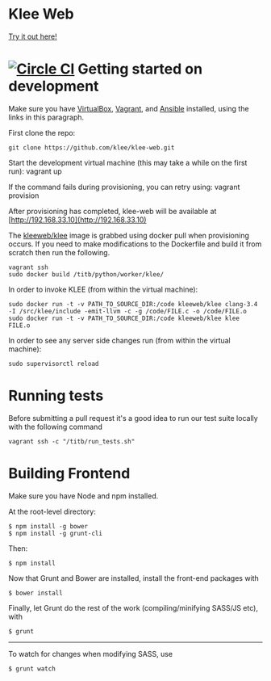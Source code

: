 Klee Web
=======================
[Try it out here!](http://146.169.47.51:55080/#)

[![Circle CI](https://circleci.com/gh/klee-web/klee-web.png?style=badge)](https://circleci.com/gh/klee-web/klee-web)
Getting started on development
===============================

Make sure you have [VirtualBox](https://www.virtualbox.org/wiki/Downloads), [Vagrant](https://www.vagrantup.com/downloads.html), and [Ansible](http://docs.ansible.com/intro_installation.html) installed, using the links in this paragraph.

First clone the repo:

    git clone https://github.com/klee/klee-web.git
    
Start the development virtual machine (this may take a while on the first run):
    vagrant up

If the command fails during provisioning, you can retry using:
    vagrant provision

After provisioning has completed, klee-web will be available at [http://192.168.33.10](http://192.168.33.10)

The [kleeweb/klee](https://registry.hub.docker.com/u/kleeweb/klee/) image is grabbed using docker pull when provisioning occurs.
If you need to make modifications to the Dockerfile and build it from scratch 
then run the following.

    vagrant ssh
    sudo docker build /titb/python/worker/klee/
    
    
In order to invoke KLEE (from within the virtual machine):

    sudo docker run -t -v PATH_TO_SOURCE_DIR:/code kleeweb/klee clang-3.4 -I /src/klee/include -emit-llvm -c -g /code/FILE.c -o /code/FILE.o
    sudo docker run -t -v PATH_TO_SOURCE_DIR:/code kleeweb/klee klee FILE.o


In order to see any server side changes run (from within the virtual machine):

    sudo supervisorctl reload
    

Running tests
===========================
Before submitting a pull request it's a good idea to run our test suite locally with the following command

    vagrant ssh -c "/titb/run_tests.sh"


Building Frontend
===========================

Make sure you have Node and npm installed.

At the root-level directory:
	
	$ npm install -g bower
	$ npm install -g grunt-cli

Then:
	
	$ npm install

Now that Grunt and Bower are installed, install the front-end packages with

	$ bower install

Finally, let Grunt do the rest of the work (compiling/minifying SASS/JS etc), with

	$ grunt

------

To watch for changes when modifying SASS, use

	$ grunt watch

